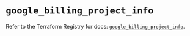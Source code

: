 # `google_billing_project_info`

Refer to the Terraform Registry for docs: [`google_billing_project_info`](https://registry.terraform.io/providers/hashicorp/google/5.39.1/docs/resources/billing_project_info).
